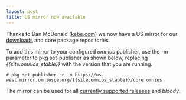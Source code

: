 ```yaml
---
layout: post
title: US mirror now available
---
```


Thanks to
Dan McDonald ([kebe.com](http://kebe.com/~danmcd/))
we now have a US mirror for our [downloads](/download-us-west.html) and core
package repositories.

To add this mirror to your configured _omnios_ publisher, use the -m
parameter to pkg set-publisher as shown below, replacing
_{{site.omnios_stable}}_ with the version that you are running.

```terminal
# pkg set-publisher -r -m https://us-west.mirror.omniosce.org/{{site.omnios_stable}}/core omnios
```

The mirror can be used for all [currently supported releases](/schedule.html)
and _bloody_.

